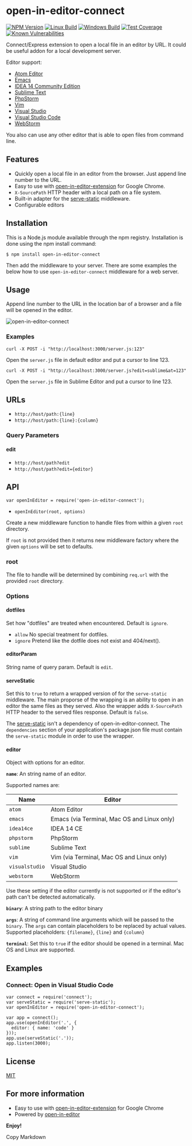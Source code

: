 # open-in-editor-connect

[![NPM Version][npm-image]][npm-url]
[![Linux Build][travis-image]][travis-url]
[![Windows Build][appveyor-image]][appveyor-url]
[![Test Coverage][coveralls-image]][coveralls-url]
[![Known Vulnerabilities][snyk-image]][snyk-url]

Connect/Express extension to open a local file in an editor by URL. It could be useful addon for a local development server.

Editor support:

-   [Atom Editor](https://atom.io/)
-   [Emacs](https://www.gnu.org/software/emacs/)
-   [IDEA 14 Community Edition](https://www.jetbrains.com/idea/download/)
-   [Sublime Text](http://www.sublimetext.com/)
-   [PhpStorm](https://www.jetbrains.com/phpstorm/)
-   [Vim](http://www.vim.org/)
-   [Visual Studio](https://www.visualstudio.com/)
-   [Visual Studio Code](https://code.visualstudio.com/)
-   [WebStorm](https://www.jetbrains.com/webstorm/)

You also can use any other editor that is able to open files from command line.

## Features

-   Quickly open a local file in an editor from the browser. Just append line number to the URL.
-   Easy to use with [open-in-editor-extension] for Google Chrome.
-   `X-SourcePath` HTTP header with a local path on a file system.
-   Built-in adapter for the [serve-static] middleware.
-   Configurable editors

## Installation

This is a Node.js module available through the npm registry. Installation is done using the npm install command:

    $ npm install open-in-editor-connect

Then add the middleware to your server. There are some examples the below how to use `open-in-editor-connect` middleware for a web server.

## Usage

Append line number to the URL in the location bar of a browser and a file will be opened in the editor.

![open-in-editor-connect](images/open-in-editor-connect.gif)

### Examples

`curl -X POST -i "http://localhost:3000/server.js:123"`

Open the `server.js` file in default editor and put a cursor to line 123.

`curl -X POST -i "http://localhost:3000/server.js?edit=sublime&at=123"`

Open the `server.js` file in Sublime Editor and put a cursor to line 123.

## URLs

-   `http://host/path:{line}`
-   `http://host/path:{line}:{column}`

### Query Parameters

#### edit

-   `http://host/path?edit`
-   `http://host/path?edit={editor}`

## API

    var openInEditor = require('open-in-editor-connect');

-   `openInEditor(root, options)`

Create a new middleware function to handle files from within a given `root` directory.

If `root` is not provided then it returns new middleware factory where the given `options` will be set to defaults.

### root

The file to handle will be determined by combining `req.url` with the provided `root` directory.

### Options

#### dotfiles

Set how "dotfiles" are treated when encountered. Default is `ignore`.

-   `allow` No special treatment for dotfiles.
-   `ignore` Pretend like the dotfile does not exist and 404/next().
    <!--* 'deny' Deny a request for a dotfile and 403/next().-->

#### editorParam

String name of query param. Default is `edit`.

#### serveStatic

Set this to `true` to return a wrapped version of for the `serve-static` middleware.
The main proporse of the wrapping is an ability to open in an editor the same files as they served.
Also the wrapper adds `X-SourcePath` HTTP header to the served files response.
Default is `false`.

The [serve-static] isn't a dependency of open-in-editor-connect.
The `dependencies` section of your application's package.json file must contain the `serve-static` module
in order to use the wrapper.

#### editor

Object with options for an editor.

**`name`**: An string name of an editor.

Supported names are:

| Name           | Editor                                      |
| -------------- | ------------------------------------------- |
| `atom`         | Atom Editor                                 |
| `emacs`        | Emacs (via Terminal, Mac OS and Linux only) |
| `idea14ce`     | IDEA 14 CE                                  |
| `phpstorm`     | PhpStorm                                    |
| `sublime`      | Sublime Text                                |
| `vim`          | Vim (via Terminal, Mac OS and Linux only)   |
| `visualstudio` | Visual Studio                               |
| `webstorm`     | WebStorm                                    |

Use these setting if the editor currently is not supported or if the editor's path can't be detected automatically.

**`binary`**: A string path to the editor binary

**`args`**: A string of command line arguments which will be passed to the `binary`. The `args` can contain placeholders to be replaced by actual values. Supported placeholders: `{filename}`, `{line}` and `{column}`

**`terminal`**: Set this to `true` if the editor should be opened in a terminal. Mac OS and Linux are supported.

## Examples

### Connect: Open in Visual Studio Code

    var connect = require('connect');
    var serveStatic = require('serve-static');
    var openInEditor = require('open-in-editor-connect');

    var app = connect();
    app.use(openInEditor('.', {
      editor: { name: 'code' }
    }));
    app.use(serveStatic('.'));
    app.listen(3000);

## License

[MIT](LICENSE)

## For more information

-   Easy to use with [open-in-editor-extension] for Google Chrome
-   Powered by [open-in-editor]

**Enjoy!**

[serve-static]: https://www.npmjs.com/package/serve-static
[open-in-editor]: https://github.com/lahmatiy/open-in-editor
[open-in-editor-extension]: https://chrome.google.com/webstore/detail/open-in-editor/fmgbklepjbpnmgplnabblaehammnbmgg
[npm-image]: https://img.shields.io/npm/v/open-in-editor-connect.svg
[npm-url]: https://npmjs.org/package/open-in-editor-connect
[appveyor-image]: https://img.shields.io/appveyor/ci/generalov/open-in-editor-connect/master.svg?label=windows
[appveyor-url]: https://ci.appveyor.com/project/generalov/open-in-editor-connect
[travis-image]: https://travis-ci.org/generalov/open-in-editor-connect.svg?label=Linux
[travis-url]: https://travis-ci.org/generalov/open-in-editor-connect
[coveralls-image]: https://coveralls.io/repos/github/generalov/open-in-editor-connect/badge.svg?
[coveralls-url]: https://coveralls.io/github/generalov/open-in-editor-connect
[snyk-image]: https://snyk.io/test/github/generalov/open-in-editor-connect/badge.svg
[snyk-url]: https://snyk.io/test/github/generalov/open-in-editor-connect

Copy Markdown
